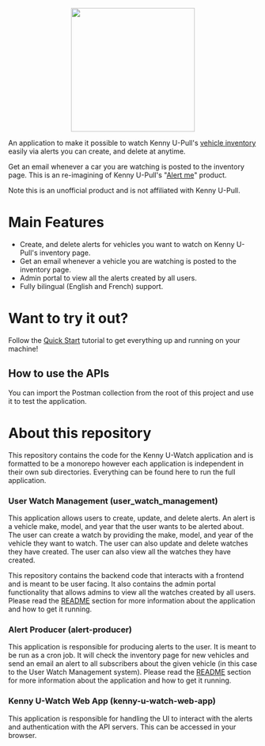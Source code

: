 <p align="center">
  <img src="https://github.com/jdboisvert/kenny-u-watch/tree/main/docs/images/logo.png" width="250" height="250">
</p>

An application to make it possible to watch Kenny U-Pull's [vehicle inventory](https://kennyupull.com/auto-parts/our-inventory/) easily via alerts you can create, and delete at anytime.

Get an email whenever a car you are watching is posted to the inventory page. This is an re-imagining of Kenny U-Pull's "[Alert me](https://kennyupull.com/alert-me/)" product.

Note this is an unofficial product and is not affiliated with Kenny U-Pull.

# Main Features
- Create, and delete alerts for vehicles you want to watch on Kenny U-Pull's inventory page.
- Get an email whenever a vehicle you are watching is posted to the inventory page.
- Admin portal to view all the alerts created by all users.
- Fully bilingual (English and French) support.

# Want to try it out?

Follow the [Quick Start](https://github.com/jdboisvert/kenny-u-watch/tree/main/docs/quick_start.en.md) tutorial to get everything up and running on your machine!

## How to use the APIs
You can import the Postman collection from the root of this project and use it to test the application.

# About this repository
This repository contains the code for the Kenny U-Watch application and is formatted to be a monorepo however each application is independent in their own sub directories. Everything can be found here to run the full application.

### User Watch Management (user_watch_management)
This application allows users to create, update, and delete alerts. An alert is a vehicle make, model, and year that the user wants to be alerted about. The user can create a watch by providing the make, model, and year of the vehicle they want to watch. The user can also update and delete watches they have created. The user can also view all the watches they have created.

This repository contains the backend code that interacts with a frontend and is meant to be user facing. It also contains the admin portal functionality that allows admins to view all the watches created by all users. Please read the [README](https://github.com/jdboisvert/kenny-u-watch/tree/main/user_watch_management#readme) section for more information about the application and how to get it running.

### Alert Producer (alert-producer)
This application is responsible for producing alerts to the user. It is meant to be run as a cron job. It will check the inventory page for new vehicles and send an email an alert to all subscribers about the given vehicle (in this case to the User Watch Management system). Please read the [README](https://github.com/jdboisvert/kenny-u-watch/tree/main/alert-producer#readme) section for more information about the application and how to get it running.

### Kenny U-Watch Web App (kenny-u-watch-web-app)
This application is responsible for handling the UI to interact with the alerts and authentication with the API servers. This can be accessed in your browser.
